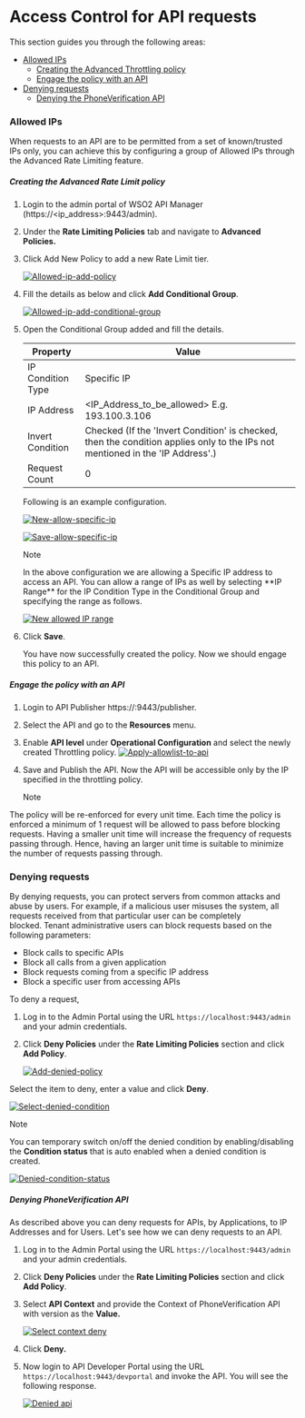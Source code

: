 # Access Control for API requests

This section guides you through the following areas:

-   [Allowed IPs](#allowed-ips)
    -   [Creating the Advanced Throttling policy](#creating-the-advanced-rate-limit-policy)
    -   [Engage the policy with an API](#engage-the-policy-with-an-api)
-   [Denying requests](#denying-requests)
    -   [Denying the PhoneVerification API](#denying-phoneverification-api)

### Allowed IPs

When requests to an API are to be permitted from a set of known/trusted IPs only, you can achieve this by configuring a group of Allowed IPs through the Advanced Rate Limiting feature.

##### Creating the Advanced Rate Limit policy

1.  Login to the admin portal of WSO2 API Manager (https://&lt;ip\_address&gt;:9443/admin).
2.  Under the **Rate Limiting Policies** tab and navigate to **Advanced Policies.**
3.  Click Add New Policy to add a new Rate Limit tier.

    [![Allowed-ip-add-policy]({{base_path}}/assets/img/learn/allowed-ip-add-policy.png)]({{base_path}}/assets/img/learn/allowed-ip-add-policy.png)

4.  Fill the details as below and click **Add Conditional Group**.

    [![Allowed-ip-add-conditional-group]({{base_path}}/assets/img/learn/allowed-ip-add-conditional-group.png)]({{base_path}}/assets/img/learn/allowed-ip-add-conditional-group.png)

5.  Open the Conditional Group added and fill the details.

    | Property            | Value                                                                                                          |
    |---------------------|----------------------------------------------------------------------------------------------------------------|
    | IP Condition Type   | Specific IP                                                                                                    |
    | IP Address          | <IP_Address_to_be_allowed> E.g. 193.100.3.106                                                                  |
    | Invert Condition    | Checked (If the 'Invert Condition' is checked, then the condition applies only to the IPs not mentioned in the 'IP Address'.) |
    | Request Count       | 0                                                                                                              |

    Following is an example configuration.

    [![New-allow-specific-ip]({{base_path}}/assets/img/learn/new-allow-specific-ip.png)]({{base_path}}/assets/img/learn/new-allow-specific-ip.png)
    
    [![Save-allow-specific-ip]({{base_path}}/assets/img/learn/save-allow-specific-ip.png)]({{base_path}}/assets/img/learn/save-allow-specific-ip.png)
      
     <div class="admonition info">
    <p class="admonition-title">Note</p>  
    <p>In the above configuration we are allowing a Specific IP address to access an API.
    You can allow a range of IPs as well by selecting **IP Range** for the IP Condition Type in the Conditional Group and specifying the range as follows.</p>
    </div>

    [![New allowed IP range]({{base_path}}/assets/img/learn/new-allowed-ip-range.png)]({{base_path}}/assets/img/learn/new-allowed-ip-range.png)

6.  Click **Save**.
       
    You have now successfully created the policy. Now we should engage this policy to an API.

##### Engage the policy with an API

1.  Login to API Publisher https://:9443/publisher.
2.  Select the API and go to the <b>Resources</b> menu.
3.  Enable **API level** under **Operational Configuration** and select the newly created Throttling policy.
    [![Apply-allowlist-to-api]({{base_path}}/assets/img/learn/apply-allowlist-to-api.png)]({{base_path}}/assets/img/learn/apply-allowlist-to-api.png)
    
4.  Save and Publish the API.
    Now the API will be accessible only by the IP specified in the throttling policy.

    <div class="admonition info">
    <p class="admonition-title">Note</p>
    <p>
  The policy will be re-enforced for every unit time. Each time the policy is enforced a minimum of 1 request will be allowed to pass before blocking requests. Having a smaller unit time will increase the frequency of requests passing through. Hence, having an larger unit time is suitable to minimize the number of requests passing through.
    </p>
   </div>

### Denying requests

By denying requests, you can protect servers from common attacks and abuse by users. For example, if a malicious user misuses the system, all requests received from that particular user can be completely blocked. Tenant administrative users can block requests based on the following parameters:

-   Block calls to specific APIs
-   Block all calls from a given application
-   Block requests coming from a specific IP address
-   Block a specific user from accessing APIs

To deny a request,

1.  Log in to the Admin Portal using the URL `https://localhost:9443/admin` and your admin credentials.
2.  Click **Deny Policies** under the **Rate Limiting Policies** section and click **Add Policy**.

    [![Add-denied-policy]({{base_path}}/assets/img/learn/add-denied-policy.png)]({{base_path}}/assets/img/learn/add-denied-policy.png)

Select the item to deny, enter a value and click **Deny**.

[![Select-denied-condition]({{base_path}}/assets/img/learn/select-denied-condition.png)]({{base_path}}/assets/img/learn/select-denied-condition.png)
<div class="admonition info">
    <p class="admonition-title">Note</p>
<p>You can temporary switch on/off the denied condition by enabling/disabling the <b>Condition status</b> that is auto enabled when a denied condition is created. </p>
</div>

[![Denied-condition-status]({{base_path}}/assets/img/learn/denied-condition-status.png)]({{base_path}}/assets/img/learn/denied-condition-status.png)

##### Denying PhoneVerification API

As described above you can deny requests for APIs, by Applications, to IP Addresses and for Users. Let's see how we can deny requests to an API.

1.  Log in to the Admin Portal using the URL `https://localhost:9443/admin` and your admin credentials.
2.  Click **Deny Policies** under the **Rate Limiting Policies** section and click **Add Policy**.
3.  Select **API Context** and provide the Context of PhoneVerification API with version as the **Value.**

    [![Select context deny]({{base_path}}/assets/img/learn/select-context-deny.png)]({{base_path}}/assets/img/learn/select-context-deny.png)

4.  Click **Deny.**
5.  Now login to API Developer Portal using the URL `https://localhost:9443/devportal` and invoke the API.
    You will see the following response.

    [![Denied api]({{base_path}}/assets/img/learn/denied-api.png)]({{base_path}}/assets/img/learn/denied-api.png)
